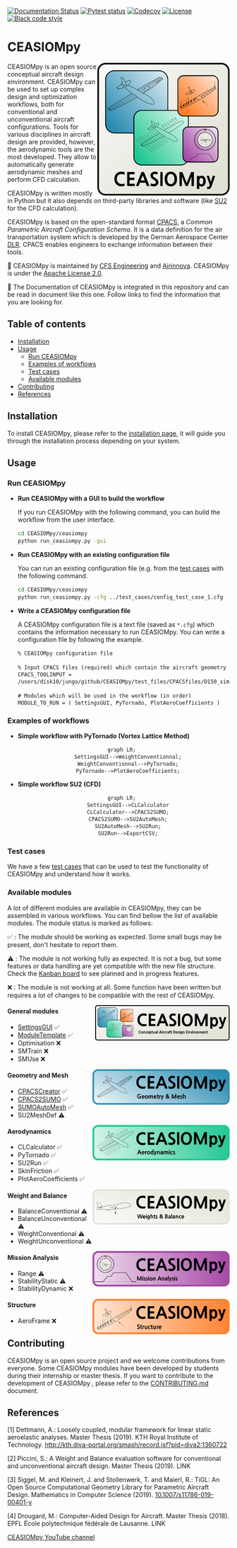 [![Documentation Status](https://readthedocs.org/projects/ceasiompy/badge/?version=latest)](https://ceasiompy.readthedocs.io/en/latest/?badge=latest)
[![Pytest status](https://github.com/cfsengineering/CEASIOMpy/actions/workflows/pytest.yml/badge.svg?branch=main)](https://github.com/cfsengineering/CEASIOMpy/actions/workflows/pytest.yml)
[![Codecov](https://codecov.io/gh/cfsengineering/CEASIOMpy/branch/main/graph/badge.svg?token=d6cyUEOmOQ)](https://codecov.io/gh/cfsengineering/CEASIOMpy)
[![License](https://img.shields.io/badge/license-Apache%202-blue.svg)](https://github.com/cfsengineering/CEASIOMpy/blob/main/LICENSE)
[![Black code style](https://img.shields.io/badge/code%20style-black-000000.svg)](https://github.com/psf/black)


# CEASIOMpy

<img align="right" width="300" height="300" src="./documents/logos/CEASIOMpy_main_logos.png">

CEASIOMpy is an open source conceptual aircraft design environment. CEASIOMpy can be used to set up complex design and optimization workflows, both for conventional and unconventional aircraft configurations. Tools for various disciplines in aircraft design are provided, however, the aerodynamic tools are the most developed. They allow to automatically generate aerodynamic meshes and perform CFD calculation.

CEASIOMpy is written mostly in Python but it also depends on third-party libraries and software (like [SU2](https://su2code.github.io/) for the CFD calculation).

CEASIOMpy is based on the open-standard format [CPACS](https://www.cpacs.de/), a *Common Parametric Aircraft Configuration Schema*. It is a data definition for the air transportation system which is developed by the German Aerospace Center [DLR](https://www.dlr.de/). CPACS enables engineers to exchange information between their tools.

:scroll: CEASIOMpy is maintained by [CFS Engineering](https://cfse.ch/) and [Airinnova](https://airinnova.se/). CEASIOMpy is under the [Apache License 2.0](https://github.com/cfsengineering/CEASIOMpy/blob/main/LICENSE).

:book: The Documentation of CEASIOMpy is integrated in this repository and can be read in document like this one. Follow links to find the information that you are looking for.

## Table of contents

 - [Installation](#installation)
 - [Usage](#usage)
   - [Run CEASIOMpy](#run-ceasiompy)
   - [Examples of workflows](#examples-of-workflows)
   - [Test cases](#test-cases)
   - [Available modules](#available-modules)
 - [Contributing](#contributing)
 - [References](#references)



## Installation

To install CEASIOMpy, please refer to the [installation page](./installation/INSTALLATION.md), it will guide you through the installation process depending on your system.


## Usage

### Run CEASIOMpy

- **Run CEASIOMpy with a GUI to build the workflow**
    
    If you run CEASIOMpy with the following command, you can build the workflow from the user interface.

    ```bash
    cd CEASIOMpy/ceasiompy
    python run_ceasiompy.py -gui
    ```

- **Run CEASIOMpy with an existing configuration file**

    You can run an existing configuration file (e.g. from the [test cases](#test-cases) with the following command.

    ```bash
    cd CEASIOMpy/ceasiompy
    python run_ceasiompy.py -cfg ../test_cases/config_test_case_1.cfg
    ```

- **Write a CEASIOMpy configuration file**

    A CEASIOMpy configuration file is a text file (saved as `*.cfg`) which contains the information necessary to run CEASIOMpy. You can write a configuration file by following the example.

    ```text
    % CEASIOMpy configuration file

    % Input CPACS files (required) which contain the aircraft geometry
    CPACS_TOOLINPUT = /users/disk10/jungo/github/CEASIOMpy/test_files/CPACSfiles/D150_simple.xml

    # Modules which will be used in the workflow (in order)
    MODULE_TO_RUN = ( SettingsGUI, PyTornado, PlotAeroCoefficients )
    ```

### Examples of workflows

- **Simple workflow with PyTornado (Vortex Lattice Method)**

<div align="center">

```mermaid
  graph LR;
      SettingsGUI-->WeightConventionnal;
      WeightConventionnal-->PyTornado;
      PyTornado-->PlotAeroCoefficients;
```
</div>


- **Simple workflow SU2 (CFD)**

<div align="center">

```mermaid
  graph LR;
      SettingsGUI-->CLCalculator
      CLCalculator-->CPACS2SUMO;
      CPACS2SUMO-->SU2AutoMesh;
      SU2AutoMesh-->SU2Run;
      SU2Run-->ExportCSV;
```
</div>


### Test cases

We have a few [test cases](./test_cases/TESTCASES.md) that can be used to test the functionality of CEASIOMpy and understand how it works.


### Available modules

A lot of different modules are available in CEASIOMpy, they can be assembled in various workflows. You can find bellow the list of available modules. The module status is marked as follows:

:white_check_mark: : The module should be working as expected. Some small bugs may be present, don't hesitate to report them.

:warning: : The module is not working fully as expected. It is not a bug, but some features or data handling are yet compatible with the new file structure. Check the [Kanban board](https://github.com/cfsengineering/CEASIOMpy/projects/1) to see planned and in progress features.

:x: : The module is not working at all. Some function have been written but requires a lot of changes to be compatible with the rest of CEASIOMpy.


<img align="right" height="80" src="documents/logos/CEASIOMpy_banner_main.png">

#### General modules

- [SettingsGUI](./ceasiompy/SettingsGUI/README.md) :white_check_mark:
-  [ModuleTemplate](./ceasiompy/ModuleTemplate/README.md) :white_check_mark:
- Optimisation :x:
- SMTrain :x:
- SMUse :x:


<img align="right" height="80" src="documents/logos/CEASIOMpy_banner_geometry.png">

#### Geometry and Mesh

- [CPACSCreator](./ceasiompy/CPACSCreator/README.md) :white_check_mark:
- [CPACS2SUMO](./ceasiompy/CPACS2SUMO/README.md) :white_check_mark:
- [SUMOAutoMesh](./ceasiompy/SUMOAutoMesh/README.md) :white_check_mark:
- SU2MeshDef :warning:


<img align="right" height="80" src="documents/logos/CEASIOMpy_banner_aero.png">

#### Aerodynamics

- CLCalculator :white_check_mark:
- PyTornado :white_check_mark:
- SU2Run :white_check_mark:
- SkinFriction :white_check_mark:
- PlotAeroCoefficients :white_check_mark:


<img align="right" height="80" src="documents/logos/CEASIOMpy_banner_weights.png">

#### Weight and Balance

- BalanceConventional :warning:
- BalanceUnconventional :warning:
- WeightConventional :warning:
- WeightUnconventional :warning:


<img align="right" height="80" src="documents/logos/CEASIOMpy_banner_mission.png">

#### Mission Analysis

- Range :warning:
- StabilityStatic :warning:
- StabilityDynamic :x:


<img align="right" height="80" src="documents/logos/CEASIOMpy_banner_structure.png">

#### Structure 

- AeroFrame :x:


## Contributing

CEASIOMpy is an open source project and we welcome contributions from everyone. Some CEASIOMpy modules have been developed by students during their internship or master thesis.
If you want to contribute to the development of CEASIOMpy , please refer to the [CONTRIBUTING.md](./CONTRIBUTING.md) document.


## References

<!-- How to cite a reference [[1]](#Dett19) -->
 
<a id="Dett19">[1]</a> Dettmann, A.: Loosely coupled, modular framework for linear static aeroelastic analyses. Master Thesis (2019). KTH Royal Institute of Technology. http://kth.diva-portal.org/smash/record.jsf?pid=diva2:1360722

<a id="Picc19">[2]</a> Piccini, S.: A Weight and Balance evaluation software for conventional and unconventional aircraft design. Master Thesis (2019). LINK

<a id="Sigg19">[3]</a> Siggel, M. and Kleinert, J. and Stollenwerk, T. and Maierl, R.: TiGL: An Open Source Computational Geometry Library for Parametric Aircraft Design. Mathematics in Computer Science (2019). [10.1007/s11786-019-00401-y](https://link.springer.com/article/10.1007/s11786-019-00401-y)  

<a id="Drou18">[4]</a> Drougard, M.: Computer-Aided Design for Aircraft. Master Thesis (2018). EPFL École polytechnique fédérale de Lausanne. LINK  

[CEASIOMpy YouTube channel](https://www.youtube.com/channel/UCcGsFJV29os1Zzv66YKFRZQ)
